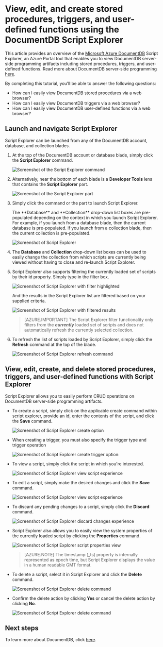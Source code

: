 <properties
    pageTitle="View stored procedures, triggers, and user-defined functions using the DocumentDB Script Explorer | Microsoft Azure"
    description="Learn about the DocumentDB Script Explorer, an Azure Portal tool to view DocumentDB server-side programming artifacts including stored procedures, triggers, and user-defined functions."
    services="documentdb"
    authors="AndrewHoh"
    manager="jhubbard"
    editor="monicar"
    documentationCenter=""/>

<tags
    ms.service="documentdb"
    ms.workload="data-services"
    ms.tgt_pltfrm="na"
    ms.devlang="na"
    ms.topic="article" 
    ms.date="12/01/2015"
    ms.author="anhoh"/>

# View, edit, and create stored procedures, triggers, and user-defined functions using the DocumentDB Script Explorer

This article provides an overview of the [Microsoft Azure DocumentDB](http://azure.microsoft.com/services/documentdb/) Script Explorer, an Azure Portal tool that enables you to view DocumentDB server-side programming artifacts including stored procedures, triggers, and user-defined functions.  Read more about DocumentDB server-side programming [here](documentdb-programming.md).

By completing this tutorial, you'll be able to answer the following questions:  

-   How can I easily view DocumentDB stored procedures via a web browser?
-   How can I easily view DocumentDB triggers via a web browser?
-   How can I easily view DocumentDB user-defined functions via a web browser?

## Launch and navigate Script Explorer

Script Explorer can be launched from any of the DocumentDB account, database, and collection blades.  

1. At the top of the DocumentDB account or database blade, simply click the **Script Explorer** command.

    ![Screenshot of the Script Explorer command](./media/documentdb-view-scripts/scriptexplorercommand.png)
 
2. Alternatively, near the bottom of each blade is a **Developer Tools** lens that contains the **Script Explorer** part.

    ![Screenshot of the Script Explorer part](./media/documentdb-view-scripts/scriptexplorerpart.png)

2. Simply click the command or the part to launch Script Explorer.

    <p>The **Database** and **Collection** drop-down list boxes are pre-populated depending on the context in which you launch Script Explorer.  For example, if you launch from a database blade, then the current database is pre-populated.  If you launch from a collection blade, then the current collection is pre-populated.

    ![Screenshot of Script Explorer](./media/documentdb-view-scripts/scriptexplorerinitial.png)


3. The **Database** and **Collection** drop-down list boxes can be used to easily change the collection from which scripts are currently being viewed without having to close and re-launch Script Explorer.  

4. Script Explorer also supports filtering the currently loaded set of scripts by their id property.  Simply type in the filter box.

    ![Screenshot of Script Explorer with filter highlighted](./media/documentdb-view-scripts/scriptexplorerfilter.png)

    And the results in the Script Explorer list are filtered based on your supplied criteria.

    ![Screenshot of Script Explorer with filtered results](./media/documentdb-view-scripts/scriptexplorerfilterresults.png)


    > [AZURE.IMPORTANT] The Script Explorer filter functionality only filters from the ***currently*** loaded set of scripts and does not automatically refresh the currently selected collection.

5. To refresh the list of scripts loaded by Script Explorer, simply click the **Refresh** command at the top of the blade.

    ![Screenshot of Script Explorer refresh command](./media/documentdb-view-scripts/scriptexplorerrefresh.png)


## View, edit, create, and delete stored procedures, triggers, and user-defined functions with  Script Explorer

Script Explorer allows you to easily perform CRUD operations on DocumentDB server-side programming artifacts.  

- To create a script, simply click on the applicable create command within script explorer, provide an id, enter the contents of the script, and click  the **Save** command.

    ![Screenshot of Script Explorer create option](./media/documentdb-view-scripts/scriptexplorercreatecommand.png)

- When creating a trigger, you must also specify the trigger type and trigger operation

    ![Screenshot of Script Explorer create trigger option](./media/documentdb-view-scripts/scriptexplorercreatetrigger.png)

- To view a script, simply click the script in which you're interested.

    ![Screenshot of Script Explorer view script experience](./media/documentdb-view-scripts/scriptexplorerviewscript.png)

- To edit a script, simply make the desired changes and click the **Save** command.

    ![Screenshot of Script Explorer view script experience](./media/documentdb-view-scripts/scriptexplorereditscript.png)

- To discard any pending changes to a script, simply click the **Discard** command.

    ![Screenshot of Script Explorer discard changes experience](./media/documentdb-view-scripts/scriptexplorerdiscardchanges.png)

- Script Explorer also allows you to easily view the system properties of the currently loaded script by clicking the **Properties** command.

    ![Screenshot of Script Explorer script properties view](./media/documentdb-view-scripts/scriptproperties.png)

    > [AZURE.NOTE] The timestamp (_ts) property is internally represented as epoch time, but Script Explorer displays the value in a human readable GMT format.

- To delete a script, select it in Script Explorer and click the **Delete** command.

    ![Screenshot of Script Explorer delete command](./media/documentdb-view-scripts/scriptexplorerdeletescript1.png)

- Confirm the delete action by clicking **Yes** or cancel the delete action by clicking **No**.

    ![Screenshot of Script Explorer delete command](./media/documentdb-view-scripts/scriptexplorerdeletescript2.png)

## Next steps

To learn more about DocumentDB, click [here](http://azure.com/docdb).
 

